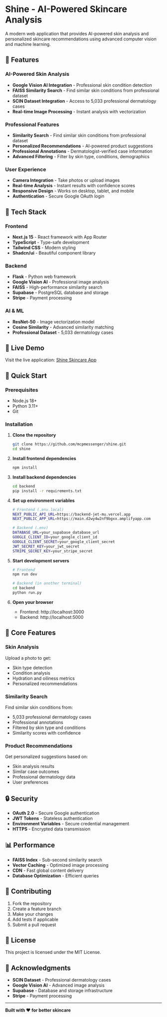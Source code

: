 # Shine - AI-Powered Skincare Analysis

A modern web application that provides AI-powered skin analysis and personalized skincare recommendations using advanced computer vision and machine learning.

## 🌟 Features

### **AI-Powered Skin Analysis**
- **Google Vision AI Integration** - Professional skin condition detection
- **FAISS Similarity Search** - Find similar skin conditions from professional dataset
- **SCIN Dataset Integration** - Access to 5,033 professional dermatology cases
- **Real-time Image Processing** - Instant analysis with vectorization

### **Professional Features**
- **Similarity Search** - Find similar skin conditions from professional dataset
- **Personalized Recommendations** - AI-powered product suggestions
- **Professional Annotations** - Dermatologist-verified case information
- **Advanced Filtering** - Filter by skin type, conditions, demographics

### **User Experience**
- **Camera Integration** - Take photos or upload images
- **Real-time Analysis** - Instant results with confidence scores
- **Responsive Design** - Works on desktop, tablet, and mobile
- **Authentication** - Secure Google OAuth login

## 🚀 Tech Stack

### **Frontend**
- **Next.js 15** - React framework with App Router
- **TypeScript** - Type-safe development
- **Tailwind CSS** - Modern styling
- **Shadcn/ui** - Beautiful component library

### **Backend**
- **Flask** - Python web framework
- **Google Vision AI** - Professional image analysis
- **FAISS** - High-performance similarity search
- **Supabase** - PostgreSQL database and storage
- **Stripe** - Payment processing

### **AI & ML**
- **ResNet-50** - Image vectorization model
- **Cosine Similarity** - Advanced similarity matching
- **Professional Dataset** - 5,033 dermatology cases

## 📱 Live Demo

Visit the live application: [Shine Skincare App](https://main.d2wy4w2nf9bgxx.amplifyapp.com)

## 🔧 Quick Start

### Prerequisites
- Node.js 18+
- Python 3.11+
- Git

### Installation

1. **Clone the repository**
   ```bash
   git clone https://github.com/mcpmessenger/shine.git
   cd shine
   ```

2. **Install frontend dependencies**
   ```bash
   npm install
   ```

3. **Install backend dependencies**
   ```bash
   cd backend
   pip install -r requirements.txt
   ```

4. **Set up environment variables**
   ```bash
   # Frontend (.env.local)
   NEXT_PUBLIC_API_URL=https://backend-jet-mu.vercel.app
   NEXT_PUBLIC_APP_URL=https://main.d2wy4w2nf9bgxx.amplifyapp.com
   
   # Backend (.env)
   DATABASE_URL=your_supabase_database_url
   GOOGLE_CLIENT_ID=your_google_client_id
   GOOGLE_CLIENT_SECRET=your_google_client_secret
   JWT_SECRET_KEY=your_jwt_secret
   STRIPE_SECRET_KEY=your_stripe_secret
   ```

5. **Start development servers**
   ```bash
   # Frontend
   npm run dev
   
   # Backend (in another terminal)
   cd backend
   python run.py
   ```

6. **Open your browser**
   - Frontend: http://localhost:3000
   - Backend: http://localhost:5000

## 🎯 Core Features

### **Skin Analysis**
Upload a photo to get:
- Skin type detection
- Condition analysis
- Hydration and oiliness metrics
- Personalized recommendations

### **Similarity Search**
Find similar skin conditions from:
- 5,033 professional dermatology cases
- Professional annotations
- Filtered by skin type and conditions
- Similarity scores with confidence

### **Product Recommendations**
Get personalized suggestions based on:
- Skin analysis results
- Similar case outcomes
- Professional dermatology data
- User preferences

## 🔒 Security

- **OAuth 2.0** - Secure Google authentication
- **JWT Tokens** - Stateless authentication
- **Environment Variables** - Secure credential management
- **HTTPS** - Encrypted data transmission

## 📊 Performance

- **FAISS Index** - Sub-second similarity search
- **Vector Caching** - Optimized image processing
- **CDN** - Fast global content delivery
- **Database Optimization** - Efficient queries

## 🤝 Contributing

1. Fork the repository
2. Create a feature branch
3. Make your changes
4. Add tests if applicable
5. Submit a pull request

## 📄 License

This project is licensed under the MIT License.

## 🙏 Acknowledgments

- **SCIN Dataset** - Professional dermatology cases
- **Google Vision AI** - Advanced image analysis
- **Supabase** - Database and storage infrastructure
- **Stripe** - Payment processing

---

**Built with ❤️ for better skincare**